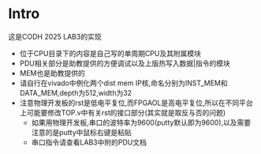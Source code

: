 # Intro
这是CODH 2025 LAB3的实现
- 位于CPU目录下的内容是自己写的单周期CPU及其附属模块
- PDU相关部分是助教提供的方便调试以及上版热写入数据|指令的模块
- MEM也是助教提供的
- 请自行在vivado中例化两个dist mem IP核,命名分别为INST_MEM和DATA_MEM,depth为512,width为32
- 注意物理开发板的rst是低电平复位,而FPGAOL是高电平复位,所以在不同平台上可能要修改TOP.v中有关rst的接口部分(其实就是取反与否的问题)
  - 如果用物理开发板,串口的波特率为9600(putty默认即为9600),以及需要注意的是putty中鼠标右键是粘贴
  - 串口指令请查看LAB3中附的PDU文档
  